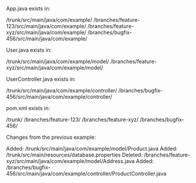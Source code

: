 App.java exists in:

/trunk/src/main/java/com/example/
/branches/feature-123/src/main/java/com/example/
/branches/feature-xyz/src/main/java/com/example/
/branches/bugfix-456/src/main/java/com/example/


User.java exists in:

/trunk/src/main/java/com/example/model/
/branches/feature-xyz/src/main/java/com/example/model/


UserController.java exists in:

/trunk/src/main/java/com/example/controller/
/branches/bugfix-456/src/main/java/com/example/controller/


pom.xml exists in:

/trunk/
/branches/feature-123/
/branches/feature-xyz/
/branches/bugfix-456/

Changes from the previous example:

Added: /trunk/src/main/java/com/example/model/Product.java
Added: /trunk/src/main/resources/database.properties
Deleted: /branches/feature-xyz/src/main/java/com/example/model/Address.java
Added: /branches/bugfix-456/src/main/java/com/example/controller/ProductController.java